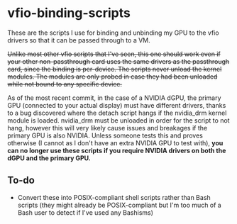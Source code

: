 # vfio-binding-scripts
These are the scripts I use for binding and unbinding my GPU to the vfio drivers so that it can be passed through to a VM.

~~Unlike most other vfio scripts that I've seen, this one should work even if your other non-passthrough card uses the same drivers as the passthrough card, since the binding is per-device. The scripts never unload the kernel modules. The modules are only probed in case they had been unloaded while not bound to any specific device.~~

As of the most recent commit, in the case of a NVIDIA dGPU, the primary GPU (connected to your actual display) must have different drivers, thanks to a bug discovered where the detach script hangs if the nvidia_drm kernel module is loaded. nvidia_drm must be unloaded in order for the script to not hang, however this will very likely cause issues and breakages if the primary GPU is also NVIDIA. Unless someone tests this and proves otherwise (I cannot as I don't have an extra NVIDIA GPU to test with), **you can no longer use these scripts if you require NVIDIA drivers on both the dGPU and the primary GPU.**

## To-do
* Convert these into POSIX-compliant shell scripts rather than Bash scripts (they might already be POSIX-compliant but I'm too much of a Bash user to detect if I've used any Bashisms)
